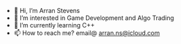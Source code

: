 - 👋 Hi, I’m Arran Stevens
- 👀 I’m interested in Game Development and Algo Trading
- 🌱 I’m currently learning C++
- 📫 How to reach me? email@ arran.ns@icloud.com

<!---
NoodlePlexium/NoodlePlexium is a ✨ special ✨ repository because its `README.md` (this file) appears on your GitHub profile.
You can click the Preview link to take a look at your changes.
--->
